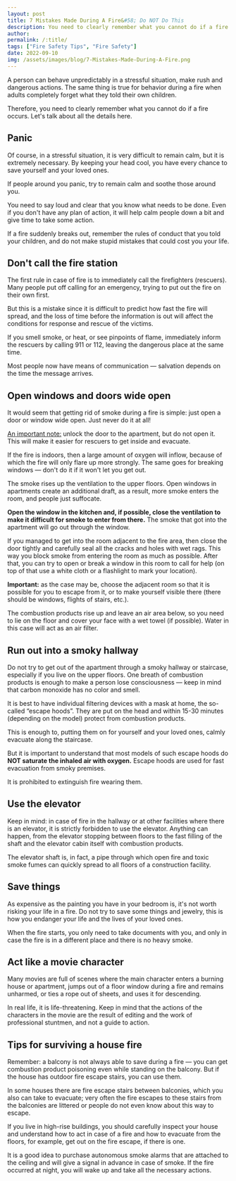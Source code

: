 ```yaml
---
layout: post
title: 7 Mistakes Made During A Fire&#58; Do NOT Do This
description: You need to clearly remember what you cannot do if a fire occurs. Let’s talk about all the details here.
author: 
permalink: /:title/
tags: ["Fire Safety Tips", "Fire Safety"]
date: 2022-09-10
img: /assets/images/blog/7-Mistakes-Made-During-A-Fire.png
---
```


A person can behave unpredictably in a stressful situation, make rush and dangerous actions. The same thing is true for behavior during a fire when adults completely forget what they told their own children.

Therefore, you need to clearly remember what you cannot do if a fire occurs. Let's talk about all the details here.

## Panic

Of course, in a stressful situation, it is very difficult to remain calm, but it is extremely necessary. By keeping your head cool, you have every chance to save yourself and your loved ones.

If people around you panic, try to remain calm and soothe those around you.

You need to say loud and clear that you know what needs to be done. Even if you don't have any plan of action, it will help calm people down a bit and give time to take some action.

If a fire suddenly breaks out, remember the rules of conduct that you told your children, and do not make stupid mistakes that could cost you your life.

## Don't call the fire station

The first rule in case of fire is to immediately call the firefighters (rescuers). Many people put off calling for an emergency, trying to put out the fire on their own first.

But this is a mistake since it is difficult to predict how fast the fire will spread, and the loss of time before the information is out will affect the conditions for response and rescue of the victims.

If you smell smoke, or heat, or see pinpoints of flame, immediately inform the rescuers by calling 911 or 112, leaving the dangerous place at the same time.

Most people now have means of communication — salvation depends on the time the message arrives.

## Open windows and doors wide open

It would seem that getting rid of smoke during a fire is simple: just open a door or window wide open. Just never do it at all!

<ins>An important note:</ins> unlock the door to the apartment, but do not open it. This will make it easier for rescuers to get inside and evacuate.

If the fire is indoors, then a large amount of oxygen will inflow, because of which the fire will only flare up more strongly. The same goes for breaking windows — don't do it if it won't let you get out.

The smoke rises up the ventilation to the upper floors. Open windows in apartments create an additional draft, as a result, more smoke enters the room, and people just suffocate.

__Open the window in the kitchen and, if possible, close the ventilation to make it difficult for smoke to enter from there.__ The smoke that got into the apartment will go out through the window.

If you managed to get into the room adjacent to the fire area, then close the door tightly and carefully seal all the cracks and holes with wet rags. This way you block smoke from entering the room as much as possible. After that, you can try to open or break a window in this room to call for help (on top of that use a white cloth or a flashlight to mark your location).

__Important:__ as the case may be, choose the adjacent room so that it is possible for you to escape from it, or to make yourself visible there (there should be windows, flights of stairs, etc.).

The combustion products rise up and leave an air area below, so you need to lie on the floor and cover your face with a wet towel (if possible). Water in this case will act as an air filter.

## Run out into a smoky hallway

Do not try to get out of the apartment through a smoky hallway or staircase, especially if you live on the upper floors. One breath of combustion products is enough to make a person lose consciousness — keep in mind that carbon monoxide has no color and smell.

It is best to have individual filtering devices with a mask at home, the so-called “escape hoods”. They are put on the head and within 15-30 minutes (depending on the model) protect from combustion products.

This is enough to, putting them on for yourself and your loved ones, calmly evacuate along the staircase.

But it is important to understand that most models of such escape hoods do __NOT saturate the inhaled air with oxygen.__ Escape hoods are used for fast evacuation from smoky premises.

It is prohibited to extinguish fire wearing them.

## Use the elevator

Keep in mind: in case of fire in the hallway or at other facilities where there is an elevator, it is strictly forbidden to use the elevator. Anything can happen, from the elevator stopping between floors to the fast filling of the shaft and the elevator cabin itself with combustion products.

The elevator shaft is, in fact, a pipe through which open fire and toxic smoke fumes can quickly spread to all floors of a construction facility.

## Save things
As expensive as the painting you have in your bedroom is, it's not worth risking your life in a fire. Do not try to save some things and jewelry, this is how you endanger your life and the lives of your loved ones.

When the fire starts, you only need to take documents with you, and only in case the fire is in a different place and there is no heavy smoke.

## Act like a movie character

Many movies are full of scenes where the main character enters a burning house or apartment, jumps out of a floor window during a fire and remains unharmed, or ties a rope out of sheets, and uses it for descending.

In real life, it is life-threatening. Keep in mind that the actions of the characters in the movie are the result of editing and the work of professional stuntmen, and not a guide to action.

## Tips for surviving a house fire
Remember: a balcony is not always able to save during a fire — you can get combustion product poisoning even while standing on the balcony. But if the house has outdoor fire escape stairs, you can use them.

In some houses there are fire escape stairs between balconies, which you also can take to evacuate; very often the fire escapes to these stairs from the balconies are littered or people do not even know about this way to escape.

If you live in high-rise buildings, you should carefully inspect your house and understand how to act in case of a fire and how to evacuate from the floors, for example, get out on the fire escape, if there is one.

It is a good idea to purchase autonomous smoke alarms that are attached to the ceiling and will give a signal in advance in case of smoke. If the fire occurred at night, you will wake up and take all the necessary actions.
